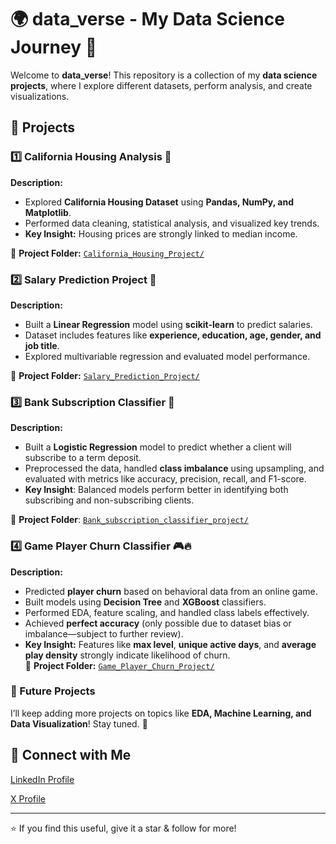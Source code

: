 # 🌍 data_verse - My Data Science Journey 🚀  

Welcome to **data_verse**! This repository is a collection of my **data science projects**, where I explore different datasets, perform analysis, and create visualizations.  

## 📌 Projects  
### 1️⃣ California Housing Analysis 🏡  
**Description:**  
- Explored **California Housing Dataset** using **Pandas, NumPy, and Matplotlib**.  
- Performed data cleaning, statistical analysis, and visualized key trends.  
- **Key Insight:** Housing prices are strongly linked to median income.  

🔗 **Project Folder:** [`California_Housing_Project/`](https://github.com/Nikhilverma-codes/Data_Verse/tree/main/California_Housing_Project) 

### 2️⃣ Salary Prediction Project 💼  
**Description:**  
- Built a **Linear Regression** model using **scikit-learn** to predict salaries.  
- Dataset includes features like **experience, education, age, gender, and job title**.  
- Explored multivariable regression and evaluated model performance.  

🔗 **Project Folder:** [`Salary_Prediction_Project/`](https://github.com/Nikhilverma-codes/Data_Verse/tree/main/Salary_Prediction_Project)

### 3️⃣ Bank Subscription Classifier 🏦  
**Description:**
- Built a **Logistic Regression** model to predict whether a client will subscribe to a term deposit.
- Preprocessed the data, handled **class imbalance** using upsampling, and evaluated with metrics like accuracy, precision, recall, and F1-score.
- **Key Insight**: Balanced models perform better in identifying both subscribing and non-subscribing clients.

🔗 **Project Folder**: [`Bank_subscription_classifier_project/`](https://github.com/Nikhilverma-codes/Data_Verse/tree/main/Bank_subscription_predictor_project)

### 4️⃣ Game Player Churn Classifier 🎮🔥  
**Description:**  
- Predicted **player churn** based on behavioral data from an online game.  
- Built models using **Decision Tree** and **XGBoost** classifiers.  
- Performed EDA, feature scaling, and handled class labels effectively.  
- Achieved **perfect accuracy** (only possible due to dataset bias or imbalance—subject to further review).  
- **Key Insight:** Features like **max level**, **unique active days**, and **average play density** strongly indicate likelihood of churn.  
🔗 **Project Folder:** [`Game_Player_Churn_Project/`](https://github.com/Nikhilverma-codes/Data_Verse/tree/main/Game_Player_Churn_Project)

### 📂 Future Projects  
I’ll keep adding more projects on topics like **EDA, Machine Learning, and Data Visualization**! Stay tuned. 🚀  

## 🤝 Connect with Me  

[LinkedIn Profile](https://www.linkedin.com/in/nikhil-verma-14b60a349?lipi=urn%3Ali%3Apage%3Ad_flagship3_profile_view_base_contact_details%3BvcjA2N3MSMWjxVNnQXrkSA%3D%3D)

[X Profile](https://x.com/Nikhil_Verma__)

---

⭐ If you find this useful, give it a star & follow for more!  

